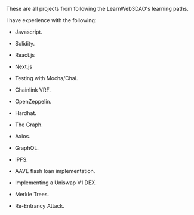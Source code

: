 These are all projects from following the LearnWeb3DAO's learning paths.

I have experience with the following:

- Javascript.
- Solidity.
- React.js
- Next.js

- Testing with Mocha/Chai.

- Chainlink VRF.
- OpenZeppelin.
- Hardhat.
- The Graph.
- Axios.
- GraphQL.
- IPFS.
- AAVE flash loan implementation.
- Implementing a Uniswap V1 DEX.

- Merkle Trees.
- Re-Entrancy Attack.

